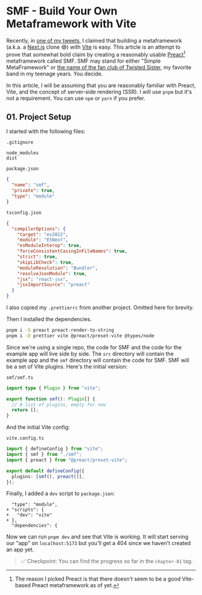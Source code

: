 # SMF - Build Your Own Metaframework with Vite

Recently, in [one of my tweets](https://twitter.com/cyco130/status/1699768992309617108), I claimed that building a metaframework (a.k.a. a [Next.js](https://nextjs.org/) clone 😅) with [Vite](https://vitejs.dev) is easy. This article is an attempt to prove that somewhat bold claim by creating a reasonably usable [Preact](https://preactjs.com)[^1] metaframework called SMF. SMF may stand for either "Simple MetaFramework" or [the name of the fan club of Twisted Sister](https://www.youtube.com/watch?v=KDpO8OKHzk8), my favorite band in my teenage years. You decide.

In this article, I will be assuming that you are reasonably familiar with Preact, Vite, and the concept of server-side rendering (SSR). I will use `pnpm` but it's not a requirement. You can use `npm` or `yarn` if you prefer.

[^1]: The reason I picked Preact is that there doesn't seem to be a good Vite-based Preact metaframework as of yet.

## 01. Project Setup

I started with the following files:

`.gitignore`

```gitignore
node_modules
dist
```

`package.json`

```json
{
  "name": "smf",
  "private": true,
  "type": "module"
}
```

`tsconfig.json`

```json
{
  "compilerOptions": {
    "target": "es2022",
    "module": "ESNext",
    "esModuleInterop": true,
    "forceConsistentCasingInFileNames": true,
    "strict": true,
    "skipLibCheck": true,
    "moduleResolution": "Bundler",
    "resolveJsonModule": true,
    "jsx": "react-jsx",
    "jsxImportSource": "preact"
  }
}
```

I also copied my `.prettierrc` from another project. Omitted here for brevity.

Then I installed the dependencies.

```sh
pnpm i -S preact preact-render-to-string
pnpm i -D prettier vite @preact/preset-vite @types/node
```

Since we're using a single repo, the code for SMF and the code for the example app will live side by side. The `src` directory will contain the example app and the `smf` directory will contain the code for SMF. SMF will be a set of Vite plugins. Here's the initial version:

`smf/smf.ts`

```ts
import type { Plugin } from "vite";

export function smf(): Plugin[] {
  // A list of plugins, empty for now
  return [];
}
```

And the initial Vite config:

`vite.config.ts`

```ts
import { defineConfig } from "vite";
import { smf } from "./smf";
import { preact } from "@preact/preset-vite";

export default defineConfig({
  plugins: [smf(), preact()],
});
```

Finally, I added a `dev` script to `package.json`:

```
  "type": "module",
+ "scripts": {
+   "dev": "vite"
+ },
  "dependencies": {
```

Now we can run `pnpm dev` and see that Vite is working. It will start serving our "app" on `localhost:5173` but you'll get a 404 since we haven't created an app yet.

> ✅ Checkpoint: You can find the progress so far in the `chapter-01` tag.
